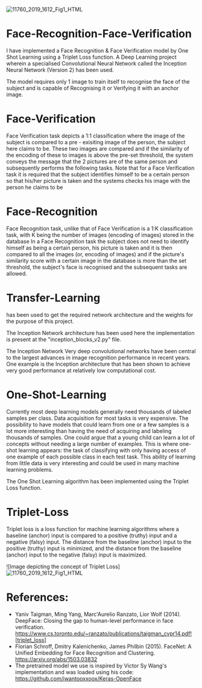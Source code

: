 ![11760_2019_1612_Fig1_HTML](https://user-images.githubusercontent.com/55103824/121845847-b0d0c500-cd03-11eb-8f79-67529c3c1a90.png)
# Face-Recognition-Face-Verification

I have implemented a Face Recognition & Face Verification model by One Shot Learning using a Triplet Loss function.
A Deep Learning project wherein a specialised Convolutional Neural Network called the Inception Neural Network (Version 2) has been used.

The model requires only 1 image to train itself to recognise the face of the subject and is capable of Recognising it or Verifying it with an anchor image.


# Face-Verification
Face Verification task depicts a 1:1 classification where the image of the subject is compared to a pre - exisiting image of the person, the subject here claims to be. These two images are compared and if the similarity of the encoding of these to images is above the pre-set threshold, the system conveys the message that the 2 pictures are of the same person and subsequently performs the following tasks.
Note that for a Face Verification task it is required that the subject identifies himself to be a certain person so that his/her picture is taken and the systems checks his image with the person he claims to be


# Face-Recognition
Face Recognition task, unlike that of Face Verification is a 1:K classification task, with K being the number of images (encoding of images) stored in the database
In a Face Recognition task the subject does not need to identify himself as being a certain person, his picture is taken and it is then compared to all the images (or, encoding of images) and if the picture's similarity score with a certain image in the database is more than the set threshold, the subject's face is recognised and the subsequent tasks are allowed.



# Transfer-Learning
has been used to get the required network architecture and the weights for the purpose of this project.

The Inception Network architecture has been used here the implementation is present at the "inception_blocks_v2.py" file.

The Inception Network Very deep convolutional networks have been central to the largest advances in image recognition performance in recent years. One example is the Inception architecture that has been shown to achieve very good performance at relatively low computational cost.



# One-Shot-Learning 
Currently most deep learning models generally need thousands of labeled samples per class. Data acquisition for most tasks is very expensive. The possibility to have models that could learn from one or a few samples is a lot more interesting than having the need of acquiring and labeling thousands of samples. One could argue that a young child can learn a lot of concepts without needing a large number of examples. This is where one-shot learning appears: the task of classifying with only having access of one example of each possible class in each test task. This ability of learning from little data is very interesting and could be used in many machine learning problems.

The One Shot Learning algorithm has been implemented using the Triplet Loss function.



# Triplet-Loss
Triplet loss is a loss function for machine learning algorithms where a baseline (anchor) input is compared to a positive (truthy) input and a negative (falsy) input. The distance from the baseline (anchor) input to the positive (truthy) input is minimized, and the distance from the baseline (anchor) input to the negative (falsy) input is maximized.

![Image depicting the concept of Triplet Loss]![11760_2019_1612_Fig1_HTML](https://user-images.githubusercontent.com/55103824/121844473-af060200-cd01-11eb-8141-ce8e82cbccac.png)



# References:
* Yaniv Taigman, Ming Yang, Marc'Aurelio Ranzato, Lior Wolf (2014). DeepFace: Closing the gap to human-level performance in face verification.  <https://www.cs.toronto.edu/~ranzato/publications/taigman_cvpr14.pdf![triplet_loss]>
* Florian Schroff, Dmitry Kalenichenko, James Philbin (2015). FaceNet: A Unified Embedding for Face Recognition and Clustering.
  <https://arxiv.org/abs/1503.03832>
* The pretrained model we use is inspired by Victor Sy Wang's implementation and was loaded using his code: 
  <https://github.com/iwantooxxoox/Keras-OpenFace>






